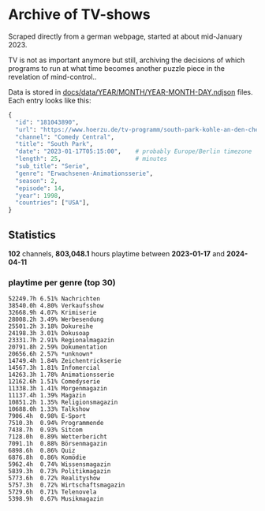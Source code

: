 # Archive of TV-shows

Scraped directly from a german webpage, started at about mid-January 2023.

TV is not as important anymore but still, archiving the decisions of which programs to run at what time
becomes another puzzle piece in the revelation of mind-control.. 

Data is stored in [docs/data/YEAR/MONTH/YEAR-MONTH-DAY.ndjson](docs/data/) files. 
Each entry looks like this:

```python
{
  "id": "181043890", 
  "url": "https://www.hoerzu.de/tv-programm/south-park-kohle-an-den-chefkoch/bid_181043890/", 
  "channel": "Comedy Central", 
  "title": "South Park", 
  "date": "2023-01-17T05:15:00",    # probably Europe/Berlin timezone 
  "length": 25,                     # minutes 
  "sub_title": "Serie", 
  "genre": "Erwachsenen-Animationsserie", 
  "season": 2, 
  "episode": 14, 
  "year": 1998, 
  "countries": ["USA"],
}
```

## Statistics

**102** channels, **803,048.1** hours playtime between **2023-01-17** and **2024-04-11**


### playtime per genre (top 30)

    52249.7h 6.51% Nachrichten
    38540.0h 4.80% Verkaufsshow
    32668.9h 4.07% Krimiserie
    28008.2h 3.49% Werbesendung
    25501.2h 3.18% Dokureihe
    24198.3h 3.01% Dokusoap
    23331.7h 2.91% Regionalmagazin
    20791.8h 2.59% Dokumentation
    20656.6h 2.57% *unknown*
    14749.4h 1.84% Zeichentrickserie
    14567.3h 1.81% Infomercial
    14263.3h 1.78% Animationsserie
    12162.6h 1.51% Comedyserie
    11338.3h 1.41% Morgenmagazin
    11137.4h 1.39% Magazin
    10851.2h 1.35% Religionsmagazin
    10688.0h 1.33% Talkshow
    7906.4h  0.98% E-Sport
    7510.3h  0.94% Programmende
    7438.7h  0.93% Sitcom
    7128.0h  0.89% Wetterbericht
    7091.1h  0.88% Börsenmagazin
    6898.6h  0.86% Quiz
    6876.8h  0.86% Komödie
    5962.4h  0.74% Wissensmagazin
    5839.3h  0.73% Politikmagazin
    5773.6h  0.72% Realityshow
    5757.3h  0.72% Wirtschaftsmagazin
    5729.6h  0.71% Telenovela
    5398.9h  0.67% Musikmagazin

